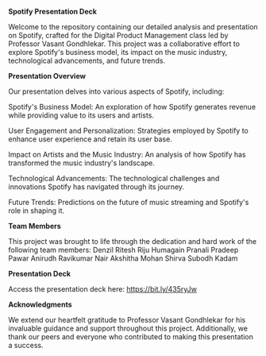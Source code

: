 **Spotify Presentation Deck**

Welcome to the repository containing our detailed analysis and presentation on Spotify, crafted for the Digital Product Management class led by Professor Vasant Gondhlekar. This project was a collaborative effort to explore Spotify's business model, its impact on the music industry, technological advancements, and future trends.

**Presentation Overview**

Our presentation delves into various aspects of Spotify, including:

Spotify's Business Model: An exploration of how Spotify generates revenue while providing value to its users and artists.

User Engagement and Personalization: Strategies employed by Spotify to enhance user experience and retain its user base.

Impact on Artists and the Music Industry: An analysis of how Spotify has transformed the music industry's landscape.

Technological Advancements: The technological challenges and innovations Spotify has navigated through its journey.

Future Trends: Predictions on the future of music streaming and Spotify's role in shaping it.

**Team Members**

This project was brought to life through the dedication and hard work of the following team members:
Denzil Ritesh
Riju Humagain
Pranali Pradeep Pawar
Anirudh Ravikumar Nair
Akshitha Mohan Shirva
Subodh Kadam

**Presentation Deck**

Access the presentation deck here: https://bit.ly/435ryJw

**Acknowledgments**

We extend our heartfelt gratitude to Professor Vasant Gondhlekar for his invaluable guidance and support throughout this project. Additionally, we thank our peers and everyone who contributed to making this presentation a success.
